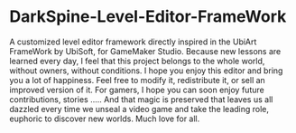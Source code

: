 # DarkSpine-Level-Editor-FrameWork
A customized level editor framework directly inspired in the UbiArt FrameWork by UbiSoft, for GameMaker Studio.
Because new lessons are learned every day, I feel that this project belongs to the whole world, without owners, without conditions. I hope you enjoy this editor and bring you a lot of happiness. Feel free to modify it, redistribute it, or sell an improved version of it. For gamers, I hope you can soon enjoy future contributions, stories ..... And that magic is preserved that leaves us all dazzled every time we unseal a video game and take the leading role, euphoric to discover new worlds. Much love for all.
